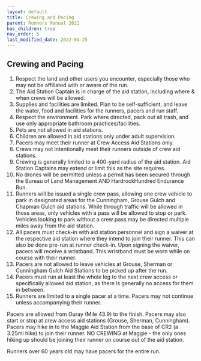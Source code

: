 ```yaml
---
layout: default
title: Crewing and Pacing
parent: Runners Manual 2022
has_children: true
nav_order: 5
last_modified_date: 2022-04-25
---
```

## Crewing and Pacing

1. Respect the land and other users you encounter, especially those who may not be affiliated with or aware of the run.
2. The Aid Station Captain is in charge of the aid station, including where & when crews will be allowed.
3. Supplies and facilities are limited.  Plan to be self-sufficient, and leave the water, food and facilities for the runners, pacers and run staff.
4. Respect the environment.  Park where directed, pack out all trash, and use only appropriate bathroom practices/facilities.
5. Pets are not allowed in aid stations.
6. Children are allowed in aid stations only under adult supervision.
7. Pacers may meet their runner at Crew Access Aid Stations only.
8. Crews may not intentionally meet their runners outside of crew aid stations.  
9. Crewing is generally limited to a 400-yard radius of the aid station.  Aid Station Captains may extend or limit this as the site requires.
10. No drones will be permitted unless a permit has been secured through the Bureau of Land Management AND HardrockHundred Endurance Run.
11. Runners will be issued a single crew pass, allowing one crew vehicle to park in designated areas for the Cunningham, Grouse Gulch and Chapman Gulch aid stations. While through traffic will be allowed in those areas, only vehicles with a pass will be allowed to stop or park.  Vehicles looking to park without a crew pass may be directed multiple miles away from the aid station.
12. All pacers must check-in with aid station personnel and sign a waiver at the respective aid station where they intend to join their runner. This can also be done pre-run at runner check-in. Upon signing the waiver, pacers will receive a wristband. This wristband must be worn while on course with their runner.
13. Pacers are not allowed to leave vehicles at Grouse, Sherman or Cunningham Gulch Aid Stations to be picked up after the run.
14. Pacers must run at least the whole leg to the next crew access or specifically allowed aid station, as there is generally no access for them in between. 
15. Runners are limited to a single pacer at a time. Pacers may not continue unless accompanying their runner.
 
Pacers are allowed from Ouray (Mile 43.9) to the finish. Pacers may also start or stop at crew access aid stations (Grouse, Sherman, Cunningham).  Pacers may hike in to the Maggie Aid Station from the base of CR2 (a 3.25mi hike) to join their runner.  NO CREWING at Maggie - the only ones hiking up should be joining their runner on course out of the aid station.
 
Runners over 60 years old may have pacers for the entire run.
